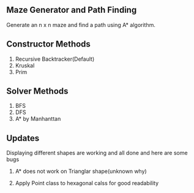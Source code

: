 ## Maze Generator and Path Finding
Generate an n x n maze and find a path using A* algorithm.

## Constructor Methods

1. Recursive Backtracker(Default)
2. Kruskal
3. Prim



## Solver Methods

1. BFS
2. DFS
3. A* by Manhanttan



## Updates
Displaying different shapes are working and all done and here are some bugs
1. A* does not work on  Trianglar shape(unknown why)

3. Apply Point class to hexagonal calss for good readability





